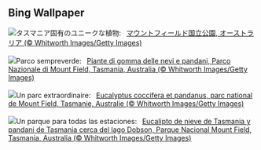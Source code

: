 ## Bing Wallpaper
![](https://www.bing.com/th?id=OHR.MountFieldNP_JA-JP6160592179_UHD.jpg&w=1000)タスマニア固有のユニークな植物:&nbsp;&ensp;[マウントフィールド国立公園, オーストラリア (© Whitworth Images/Getty Images)](https://www.bing.com/th?id=OHR.MountFieldNP_JA-JP6160592179_UHD.jpg)
<br><br/>
![](https://www.bing.com/th?id=OHR.MountFieldNP_IT-IT7967272422_UHD.jpg&w=1000)Parco sempreverde:&nbsp;&ensp;[Piante di gomma delle nevi e pandani, Parco Nazionale di Mount Field, Tasmania, Australia (© Whitworth Images/Getty Images)](https://www.bing.com/th?id=OHR.MountFieldNP_IT-IT7967272422_UHD.jpg)
<br><br/>
![](https://www.bing.com/th?id=OHR.MountFieldNP_FR-FR0048358623_UHD.jpg&w=1000)Un parc extraordinaire:&nbsp;&ensp;[Eucalyptus coccifera et pandanus, parc national de Mount Field, Tasmanie, Australie (© Whitworth Images/Getty Images)](https://www.bing.com/th?id=OHR.MountFieldNP_FR-FR0048358623_UHD.jpg)
<br><br/>
![](https://www.bing.com/th?id=OHR.MountFieldNP_ES-ES3508020804_UHD.jpg&w=1000)Un parque para todas las estaciones:&nbsp;&ensp;[Eucalipto de nieve de Tasmania y pandani de Tasmania cerca del lago Dobson, Parque Nacional Mount Field, Tasmania, Australia (© Whitworth Images/Getty Images)](https://www.bing.com/th?id=OHR.MountFieldNP_ES-ES3508020804_UHD.jpg)
<br><br/>
